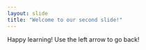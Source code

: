 ```yaml
---
layout: slide
title: "Welcome to our second slide!"
---
```

Happy learning!
Use the left arrow to go back!
